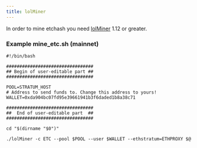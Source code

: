 ```yaml
---
title: lolMiner
---
```


In order to mine etchash you need [lolMiner](https://github.com/Lolliedieb/lolMiner-releases/releases) 1.12 or greater.

### Example mine_etc.sh (mainnet)

```
#!/bin/bash

#################################
## Begin of user-editable part ##
#################################

POOL=STRATUM_HOST
# Address to send funds to. Change this address to yours!
WALLET=0xda904bc07fd95e39661941b3f6daded1b8a38c71

#################################
##  End of user-editable part  ##
#################################

cd "$(dirname "$0")"

./lolMiner -c ETC --pool $POOL --user $WALLET --ethstratum=ETHPROXY $@
```
